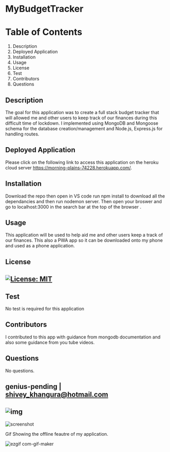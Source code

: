 
# MyBudgetTracker



# Table of Contents
1. Description
2. Deployed Application
3. Installation
4. Usage
5. License
6. Test
7. Contributors
8. Questions
## Description
The goal for this application was to create a full stack budget tracker that will allowed me and other users to keep track of our finances during this difficult time of lockdown. I implemented using MongoDB and Mongoose schema for the database creation/management and Node.js, Express.js for handling routes. 
## Deployed Application
Please click on the following link to access this application on the heroku cloud server https://morning-plains-74228.herokuapp.com/.
## Installation
Download the repo then open in VS code run npm install to download all the dependancies and then run nodemon server. Then open your broswer and go to localhost:3000 in the search bar at the top of the browser . 
## Usage
This application will be used to help aid me and other users keep a track of our finances.  This also a  PWA app so it can be downloaded onto my phone and used as a phone application.
## License
## [![License: MIT](https://img.shields.io/badge/License-MIT-yellow.svg)](https://opensource.org/licenses/MIT)
## Test
No test is required for this application
## Contributors
I contributed to this app with guidance from mongodb documentation and also some guidance from you tube videos.
## Questions
No questions.
## genius-pending | shivey_khangura@hotmail.com
## ![img](https://avatars2.githubusercontent.com/u/67982777?v=4)

![screenshot](https://user-images.githubusercontent.com/67982777/107819580-4e75b100-6d71-11eb-8ee8-7d2d55b05bec.png)

Gif Showing the offline feautre of my application.

![ezgif com-gif-maker](https://user-images.githubusercontent.com/67982777/108257940-670e0e80-7157-11eb-970a-117a9a7e57ae.gif)
